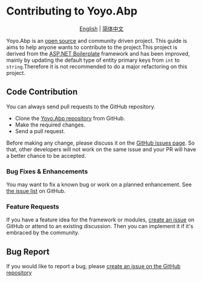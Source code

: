 ﻿# Contributing to Yoyo.Abp

<p align="center">
  <a href="./CONTRIBUTING.md">English</a> |
  <a href="./CONTRIBUTING_CN.md">简体中文</a>
  
</p>

Yoyo.Abp is an [open source](https://github.com/yoyoboot/Yoyo.Abp) and community driven project. This guide is aims to help anyone wants to contribute to the project.This project is derived from the [ASP.NET Boilerplate](https://github.com/aspnetboilerplate/aspnetboilerplate) framework and has been improved, mainly by updating the default type of entity primary keys from `int` to `string`.Therefore it is not recommended to do a major refactoring on this project.

## Code Contribution

You can always send pull requests to the GitHub repository.

- Clone the [Yoyo.Abp repository](https://github.com/yoyoboot/Yoyo.Abp/) from GitHub.
- Make the required changes.
- Send a pull request.

Before making any change, please discuss it on the [GitHub issues page](https://github.com/yoyoboot/Yoyo.Abp/issues). So that, other developers will not work on the same issue and your PR will have a better chance to be accepted.

### Bug Fixes & Enhancements

You may want to fix a known bug or work on a planned enhancement. See [the issue list](https://github.com/yoyoboot/Yoyo.Abp/issues) on GitHub.

### Feature Requests

If you have a feature idea for the framework or modules, [create an issue](https://github.com/yoyoboot/Yoyo.Abp/issues/new) on GitHub or attend to an existing discussion. Then you can implement it if it's embraced by the community.

## Bug Report

If you would like to report a bug, please [create an issue on the GitHub repository](https://github.com/yoyoboot/Yoyo.Abp/issues/new)
